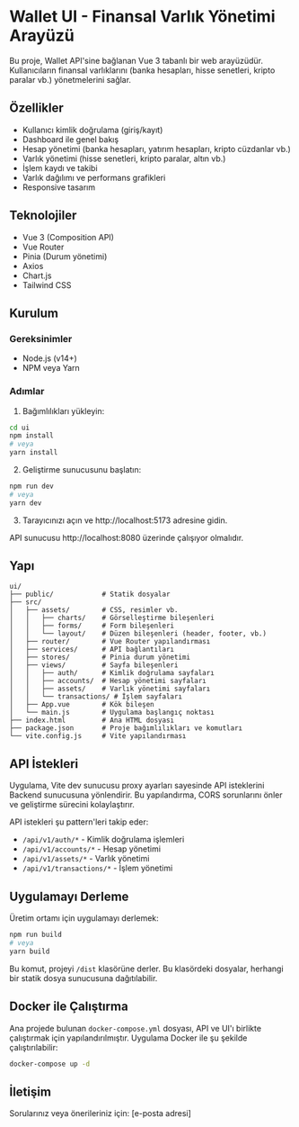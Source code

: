 # Wallet UI - Finansal Varlık Yönetimi Arayüzü

Bu proje, Wallet API'sine bağlanan Vue 3 tabanlı bir web arayüzüdür. Kullanıcıların finansal varlıklarını (banka hesapları, hisse senetleri, kripto paralar vb.) yönetmelerini sağlar.

## Özellikler

- Kullanıcı kimlik doğrulama (giriş/kayıt)
- Dashboard ile genel bakış
- Hesap yönetimi (banka hesapları, yatırım hesapları, kripto cüzdanlar vb.)
- Varlık yönetimi (hisse senetleri, kripto paralar, altın vb.)
- İşlem kaydı ve takibi
- Varlık dağılımı ve performans grafikleri
- Responsive tasarım

## Teknolojiler

- Vue 3 (Composition API)
- Vue Router
- Pinia (Durum yönetimi)
- Axios
- Chart.js
- Tailwind CSS

## Kurulum

### Gereksinimler

- Node.js (v14+)
- NPM veya Yarn

### Adımlar

1. Bağımlılıkları yükleyin:
```bash
cd ui
npm install
# veya
yarn install
```

2. Geliştirme sunucusunu başlatın:
```bash
npm run dev
# veya
yarn dev
```

3. Tarayıcınızı açın ve http://localhost:5173 adresine gidin.

API sunucusu http://localhost:8080 üzerinde çalışıyor olmalıdır.

## Yapı

```
ui/
├── public/            # Statik dosyalar
├── src/
│   ├── assets/        # CSS, resimler vb.
│   │   ├── charts/    # Görselleştirme bileşenleri
│   │   ├── forms/     # Form bileşenleri
│   │   └── layout/    # Düzen bileşenleri (header, footer, vb.)
│   ├── router/        # Vue Router yapılandırması
│   ├── services/      # API bağlantıları
│   ├── stores/        # Pinia durum yönetimi
│   ├── views/         # Sayfa bileşenleri
│   │   ├── auth/      # Kimlik doğrulama sayfaları
│   │   ├── accounts/  # Hesap yönetimi sayfaları
│   │   ├── assets/    # Varlık yönetimi sayfaları
│   │   └── transactions/ # İşlem sayfaları
│   ├── App.vue        # Kök bileşen
│   └── main.js        # Uygulama başlangıç noktası
├── index.html         # Ana HTML dosyası
├── package.json       # Proje bağımlılıkları ve komutları
└── vite.config.js     # Vite yapılandırması
```

## API İstekleri

Uygulama, Vite dev sunucusu proxy ayarları sayesinde API isteklerini Backend sunucusuna yönlendirir. Bu yapılandırma, CORS sorunlarını önler ve geliştirme sürecini kolaylaştırır.

API istekleri şu pattern'leri takip eder:
- `/api/v1/auth/*` - Kimlik doğrulama işlemleri
- `/api/v1/accounts/*` - Hesap yönetimi
- `/api/v1/assets/*` - Varlık yönetimi
- `/api/v1/transactions/*` - İşlem yönetimi

## Uygulamayı Derleme

Üretim ortamı için uygulamayı derlemek:

```bash
npm run build
# veya
yarn build
```

Bu komut, projeyi `/dist` klasörüne derler. Bu klasördeki dosyalar, herhangi bir statik dosya sunucusuna dağıtılabilir.

## Docker ile Çalıştırma

Ana projede bulunan `docker-compose.yml` dosyası, API ve UI'ı birlikte çalıştırmak için yapılandırılmıştır. Uygulama Docker ile şu şekilde çalıştırılabilir:

```bash
docker-compose up -d
```

## İletişim

Sorularınız veya önerileriniz için: [e-posta adresi] 